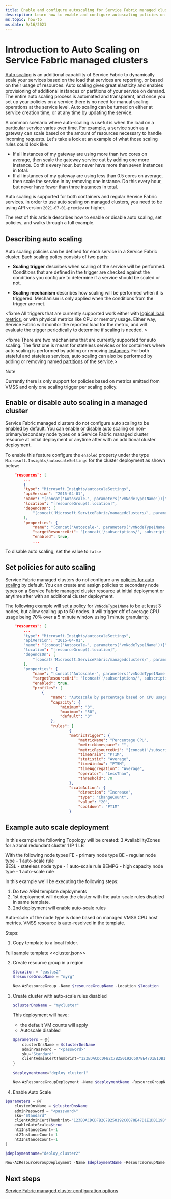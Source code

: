 ```yaml
---
title: Enable and configure autoscaling for Service Fabric managed cluster nodes
description: Learn how to enable and configure autoscaling policies on Service Fabric managed cluster.
ms.topic: how-to
ms.date: 9/16/2021
---
```


# Introduction to Auto Scaling on Service Fabric managed clusters
[Auto scaling](../architecture/best-practices/auto-scaling.md) is an additional capability of Service Fabric to dynamically scale your services based on the load that services are reporting, or based on their usage of resources. Auto scaling gives great elasticity and enables provisioning of additional instances or partitions of your service on demand. The entire auto scaling process is automated and transparent, and once you set up your policies on a 
service there is no need for manual scaling operations at the service level. Auto scaling can be turned on either at service creation 
time, or at any time by updating the service.

A common scenario where auto-scaling is useful is when the load on a particular service varies over time. For example, a service such as a gateway can scale based on the amount of resources necessary to handle incoming requests. Let's take a look at an example of what those scaling rules could look like:
* If all instances of my gateway are using more than two cores on average, then scale the gateway service out by adding one more instance. Do this every hour, but never have more than seven instances in total.
* If all instances of my gateway are using less than 0.5 cores on average, then scale the service in by removing one instance. Do this every hour, but never have fewer than three instances in total.

Auto scaling is supported for both containers and regular Service Fabric services. In order to use auto scaling on managed clusters, you need to be using API version `2021-07-01-preview` or higher. 

The rest of this article describes how to enable or disable auto scaling, set policies, and walks through a full example.

## Describing auto scaling
Auto scaling policies can be defined for each service in a Service Fabric cluster. Each scaling policy consists of two parts:
* **Scaling trigger** describes when scaling of the service will be performed. Conditions that are defined in the trigger are checked against the conditions you configure to determine if a service should be scaled or not. 

* **Scaling mechanism** describes how scaling will be performed when it is triggered. Mechanism is only applied when the conditions from the trigger are met.

<fixme All triggers that are currently supported work either with [logical load metrics](service-fabric-cluster-resource-manager-metrics.md), or 
with physical metrics like CPU or memory usage. Either way, Service Fabric will monitor the reported load for the metric, and will 
evaluate the trigger periodically to determine if scaling is needed. >

<fixme There are two mechanisms that are currently supported for auto scaling. The first one is meant for stateless services or for containers 
where auto scaling is performed by adding or removing [instances](service-fabric-concepts-replica-lifecycle.md). For both stateful and 
stateless services, auto scaling can also be performed by adding or removing named [partitions](service-fabric-concepts-partitioning.md) 
of the service.>

> [!NOTE]
> Currently there is only support for policies based on metrics emitted from VMSS and only one scaling trigger per scaling policy.

## Enable or disable auto scaling in a managed cluster

Service Fabric managed clusters do not configure auto scaling to be enabled by default. You can enable or disable auto scaling on non-primary/secondary node types on a Service Fabric managed cluster resource at initial deployment or anytime after with an additional cluster deployment.

To enable this feature configure the `enabled` property under the type `Microsoft.Insights/autoscaleSettings` for the cluster deployment as shown below:

```JSON
    "resources": [
        ...
        {
        "type": "Microsoft.Insights/autoscaleSettings",
        "apiVersion": "2015-04-01",
        "name": "[concat('Autoscale-', parameters('vmNodeType1Name'))]",
        "location": "[resourceGroup().location]",
        "dependsOn": [
            "[concat('Microsoft.ServiceFabric/managedclusters/', parameters('clusterDnsName'), '/nodetypes/', parameters('vmNodeType1Name'))]"
        ],
        "properties": {
            "name": "[concat('Autoscale-', parameters('vmNodeType1Name'))]",
            "targetResourceUri": "[concat('/subscriptions/', subscription().subscriptionId, '/resourceGroups/',  resourceGroup().name, '/providers/Microsoft.ServiceFabric/managedclusters/', parameters('clusterDnsName'), '/nodetypes/', parameters('vmNodeType1Name'))]",
            "enabled": true,
            ...
```

To disable auto scaling, set the value to `false`

## Set policies for auto scaling

Service Fabric managed clusters do not configure any [policies for auto scaling](../azure-monitor/autoscale/autoscale-understanding-settings.md) by default. You can create and assign policies to secondary node types on a Service Fabric managed cluster resource at initial deployment or anytime after with an additional cluster deployment.

The following example will set a policy for `VmNodeType1Name` to be at least 3 nodes, but allow scaling up to 50 nodes. It will trigger off of average CPU usage being 70% over a 5 minute window using 1 minute granularity.

```JSON
    "resources": [
        ...
        "type": "Microsoft.Insights/autoscaleSettings",
        "apiVersion": "2015-04-01",
        "name": "[concat('Autoscale-', parameters('vmNodeType1Name'))]",
        "location": "[resourceGroup().location]",
        "dependsOn": [
            "[concat('Microsoft.ServiceFabric/managedclusters/', parameters('clusterDnsName'), '/nodetypes/', parameters('vmNodeType1Name'))]"
        ],
        "properties": {
            "name": "[concat('Autoscale-', parameters('vmNodeType1Name'))]",
            "targetResourceUri": "[concat('/subscriptions/', subscription().subscriptionId, '/resourceGroups/',  resourceGroup().name, '/providers/Microsoft.ServiceFabric/managedclusters/', parameters('clusterDnsName'), '/nodetypes/', parameters('vmNodeType1Name'))]",
            "enabled": true,
            "profiles": [
                {
                    "name": "Autoscale by percentage based on CPU usage",
                    "capacity": {
                        "minimum": "3",
                        "maximum": "50",
                        "default": "3"
                    },
                    "rules": [
                            {
                            "metricTrigger": {
                                "metricName": "Percentage CPU",
                                "metricNamespace": "",
                                "metricResourceUri": "[concat('/subscriptions/', subscription().subscriptionId, '/resourceGroups/SFC_', reference(parameters('clusterDnsName')).clusterId,'/providers/Microsoft.Compute/virtualMachineScaleSets/', parameters('vmNodeType1Name'))]",
                                "timeGrain": "PT1M",
                                "statistic": "Average",
                                "timeWindow": "PT5M",
                                "timeAggregation": "Average",
                                "operator": "LessThan",
                                "threshold": 70
                            },
                            "scaleAction": {
                                "direction": "Increase",
                                "type": "ChangeCount",
                                "value": "20",
                                "cooldown": "PT1M"
                            }
```


## Example auto scale deployment
In this example the following Topology will be created:
3 AvailabilityZones for a zonal redundant cluster
1 IP 
1 LB

With the following node types
FE - primary node type
BE - regular node type - 1 auto-scale rule  
BESL - stateless node type - 1 auto-scale rule 
BEMPG - high capacity node type - 1 auto-scale rule 

 
In this example we'll be executing the following steps:
1) Do two ARM template deployments 
2) 1st deployment will deploy the cluster with the auto-scale rules disabled in same template. 
3) 2nd deployment will enable auto-scale rules 
 
Auto-scale of the node type is done based on managed VMSS CPU host metrics. 
VMSS resource is auto-resolved in the template. 


Steps: 

1) Copy template to a local folder. 

Full sample template <here> <<cluster.json>>

2) Create resource group in a region

   ```powershell 
   $location = "eastus2" 
   $resourceGroupName = "myrg" 
 
   New-AzResourceGroup -Name $resourceGroupName -Location $location 
   ```

3) Create cluster with auto-scale rules disabled

   ```powershell
   $clusterDnsName = "mycluster" 
   ```
   This deployment will have:
    - the default VM counts will apply 
    - Autoscale disabled 

   ```powershell
   $parameters = @{ 
       clusterDnsName = $clusterDnsName 
       adminPassword = "<password>" 
       sku="Standard" 
       clientAdminCertThumbrint="123BDACDCDFB2C7B250192C6078E47D1E1DB119B" 
   } 
 
   $deploymentname="deploy_cluster1" 

   New-AzResourceGroupDeployment -Name $deploymentName -ResourceGroupName $resourceGroupName -TemplateFile .\cluster.json -TemplateParameterObject $parameters -Verbose 
   ```

4) Enable Auto Scale
 
```powershell
$parameters = @{ 
    clusterDnsName = $clusterDnsName 
    adminPassword = "<password>" 
    sku="Standard" 
    clientAdminCertThumbrint="123BDACDCDFB2C7B250192C6078E47D1E1DB119B" 
    enableAutoScale=$true 
    nt1InstanceCount=-1 
    nt2InstanceCount=-1 
    nt3InstanceCount=-1 
} 

$deploymentname="deploy_cluster2" 

New-AzResourceGroupDeployment -Name $deploymentName -ResourceGroupName $resourceGroupName -TemplateFile .\cluster.json -TemplateParameterObject $parameters -Verbose 
```


## Next steps
[Service Fabric managed cluster configuration options](how-to-managed-cluster-configuration.md)